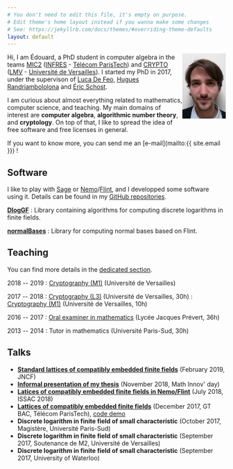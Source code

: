 ```yaml
---
# You don't need to edit this file, it's empty on purpose.
# Edit theme's home layout instead if you wanna make some changes
# See: https://jekyllrb.com/docs/themes/#overriding-theme-defaults
layout: default
---
```


<img align="right" src="photo-10x15.jpg" alt="What I look like" width="100px">

Hi, I am Édouard, a PhD student in computer algebra in the teams [MIC2](https://www.infres.telecom-paristech.fr/wp/mic2/) ([INFRES](https://www.infres.telecom-paristech.fr/wp/) - [Télécom ParisTech](https://www.telecom-paristech.fr/)) and [CRYPTO](http://lmv.math.cnrs.fr/teams/crypto/) ([LMV](http://lmv.math.cnrs.fr/) - [Université de Versailles](http://www.uvsq.fr/)). I started my PhD in 2017, under the supervison of [Luca De Feo](http://defeo.lu/), [Hugues Randriambololona](http://perso.telecom-paristech.fr/~randriam/) and [Éric Schost](https://cs.uwaterloo.ca/~eschost/).

I  am curious about almost everything related to mathematics,
computer science, and teaching. My main domains of interest are **computer
algebra**, **algorithmic number theory**, and **cryptology**. On top of
that, I like to spread the idea of free software and free licenses in general.

If you want to know more, you can send me an
[e-mail](mailto:{{ site.email }}) !

## Software

I like to play with [Sage](http://www.sagemath.org/) or
[Nemo](http://nemocas.org/)/[Flint](http://flintlib.org/), and I developped
some software using it. Details can be found in my [GitHub repositories](https://github.com/erou?tab=repositories).

[**DlogGF**](https://github.com/erou/DlogGF.jl)
: Library containing algorithms for computing discrete logarithms in finite
fields.

[**normalBases**](https://github.com/erou/normalBases)
: Library for computing normal bases based on Flint.

## Teaching

You can find more details in the [dedicated section](teaching).

2018 -- 2019
: [Cryptography (M1)](teaching/crypto-m1) (Université de Versailles)

2017 -- 2018
: [Cryptography (L3)](teaching/crypto-l3) (Université de Versailles, 30h)
: [Cryptography (M1)](teaching/crypto-m1) (Université de Versailles, 10h)

2016 -- 2017
: [Oral examiner in mathematics](teaching/colles) (Lycée Jacques Prévert, 36h)

2013 -- 2014
: Tutor in mathematics (Université Paris-Sud, 30h)

## Talks

* [**Standard lattices of compatibly embedded finite fields**](talk-jncf.pdf)
  (February 2019, JNCF)
* [**Informal presentation of my thesis**](talk-dim.pdf) (November 2018, Math Innov' day)
* [**Latices of compatibly embedded finite fields in Nemo/Flint**](https://mybinder.org/v2/gh/erou/Nemo-embeddings-demo/master?filepath=demo.ipynb) (July 2018, ISSAC 2018)
* [**Lattices of compatibly embedded finite fields**](talk-gtbac.pdf) (December 2017, GT BAC,
  Télécom ParisTech), [code demo](gtbac.ipynb)
* **Discrete logarithm in finite field of small characteristic** (October
  2017, Magistère, Université Paris-Sud)
* **Discrete logarithm in finite field of small characteristic** (September
  2017, Soutenance de M2, Université de Versailles)
* **Discrete logarithm in finite field of small characteristic** (September
  2017, University of Waterloo)
